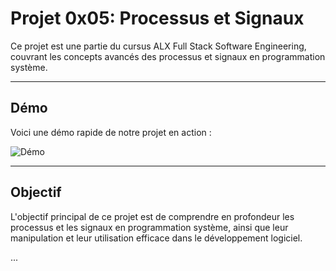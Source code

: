 # Projet 0x05: Processus et Signaux

Ce projet est une partie du cursus ALX Full Stack Software Engineering, couvrant les concepts avancés des processus et signaux en programmation système.

---

## Démo

Voici une démo rapide de notre projet en action :

![Démo](https://media.giphy.com/media/oYQ9HRm5Mo7VXeMNVR/giphy.gif?cid=ecf05e471umdyraebqbu2zt1jdsj8qg1mlhy42guwexy5xhe&ep=v1_gifs_search&rid=giphy.gif&ct=g)

---

## Objectif

L'objectif principal de ce projet est de comprendre en profondeur les processus et les signaux en programmation système, ainsi que leur manipulation et leur utilisation efficace dans le développement logiciel.

...


